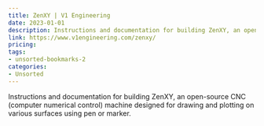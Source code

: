 ```yaml
---
title: ZenXY | V1 Engineering
date: 2023-01-01
description: Instructions and documentation for building ZenXY, an open-source CNC (computer numerical control) machine designed for drawing and plotting on various surfaces using pen or marker.
link: https://www.v1engineering.com/zenxy/
pricing: 
tags: 
- unsorted-bookmarks-2 
categories: 
- Unsorted 
---
```


Instructions and documentation for building ZenXY, an open-source CNC (computer numerical control) machine designed for drawing and plotting on various surfaces using pen or marker.
